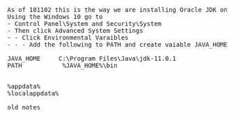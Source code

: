 <pre>
As of 181102 this is the way we are installing Oracle JDK on Windows 11
Using the Windows 10 go to
- Control Panel\System and Security\System
- Then click Advanced System Settings
- - Click Environmental Varaibles
- - - Add the following to PATH and create vaiable JAVA_HOME for the local user.

JAVA_HOME     C:\Program Files\Java\jdk-11.0.1
PATH           %JAVA_HOME%\bin


%appdata%
%localappdata%

old notes

</pre>


